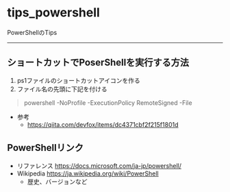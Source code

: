 # tips_powershell
PowerShellのTips

----
## ショートカットでPoserShellを実行する方法
1. ps1ファイルのショートカットアイコンを作る
2. ファイル名の先頭に下記を付ける
  > powershell -NoProfile -ExecutionPolicy RemoteSigned -File 

- 参考
  - https://qiita.com/devfox/items/dc4371cbf2f215f1801d


## PowerShellリンク
- リファレンス https://docs.microsoft.com/ja-jp/powershell/
- Wikipedia https://ja.wikipedia.org/wiki/PowerShell
  - 歴史、バージョンなど
